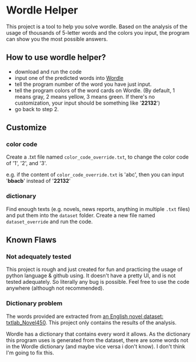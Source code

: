 # Wordle Helper
This project is a tool to help you solve wordle. Based on the analysis of the usage of thousands of 5-letter words and the colors you input, the program can show you the most possible answers.

## How to use wordle helper?

- download and run the code
- input one of the predicted words into [Wordle](https://www.powerlanguage.co.uk/wordle/)
- tell the program number of the word you have just input.
- tell the program colors of the word cards on Wordle. (By default, 1 means gray, 2 means yellow, 3 means green. If there's no customization, your input should be something like '**22132**')
- go back to step 2.

## Customize
### color code
Create a .txt file named `color_code_override.txt`, to change the color code of '1', '2', and '3'.

e.g. if the content of `color_code_override.txt` is 'abc', then you can input '**bbacb**' instead of '**22132**'

### dictionary
Find enough texts (e.g. novels, news reports, anything in multiple `.txt` files) and put them into the `dataset` folder. Create a new file named `dataset_override` and run the code.

## Known Flaws
### Not adequately tested
This project is rough and just created for fun and practicing the usage of python language & github using. It doesn't have a pretty UI, and is not tested adequately. So literally any bug is possible. Feel free to use the code anywhere (although not recommended).

### Dictionary problem
The words provided are extracted from [an English novel dataset: txtlab_Novel450](https://figshare.com/articles/dataset/txtlab_Novel450/2062002/1). This project only contains the results of the analysis.

Wordle has a dictionary that contains every word it allows. As the dictionary this program uses is generated from the dataset, there are some words not in the Wordle dictionary (and maybe vice versa i don't know). I don't think I'm going to fix this.
